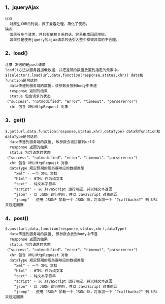 ### 1、jqueryAjax
    优点
      对原生XHR的封装，做了兼容处理，简化了使用。
    缺点
      如果有多个请求，并且有依赖关系的话，容易形成回调地狱。
      如果只是使用jquery的ajax请求的话引入整个框架非常的不合理。

### 2、load() 
    注意 发送的是post请求
    load()方法从服务器加载数据，并把返回的数据放置到指定的元素中。
    $(selector).load(url,data,function(response,status,xhr)) data和function是可选的
      data传递到服务端的数据，该参数会放到body中传递
      response 返回的结果
      status 包含请求的状态（"success"、"notmodified"、"error"、"timeout"、"parsererror"）
      xhr 包含 XMLHttpRequest 对象

### 3、get()
    $.get(url,data,function(response,status,xhr),dataType) data和function和dataType是可选的
      data传递到服务端的数据, 改参数会被拼接到url中
      response 返回的结果
      status 包含请求的状态（"success"、"notmodified"、"error"、"timeout"、"parsererror"）
      xhr 包含 XMLHttpRequest 对象
      dataType 规定预期的服务器响应的数据类型
        "xml" - 一个 XML 文档
        "html" - HTML 作为纯文本
        "text" - 纯文本字符串
        "script" - 以 JavaScript 运行响应，并以纯文本返回
        "json" - 以 JSON 运行响应，并以 JavaScript 对象返回
        "jsonp" - 使用 JSONP 加载一个 JSON 块，将添加一个 "?callback=?" 到 URL 来规定回调

### 4、post()
    $.post(url,data,function(response,status,xhr),dataType)
      data传递到服务端的数据, 该参数会放到body中传递
      response 返回的结果
      status 包含请求的状态（"success"、"notmodified"、"error"、"timeout"、"parsererror"）
      xhr 包含 XMLHttpRequest 对象
      dataType 规定预期的服务器响应的数据类型
        "xml" - 一个 XML 文档
        "html" - HTML 作为纯文本
        "text" - 纯文本字符串
        "script" - 以 JavaScript 运行响应，并以纯文本返回
        "json" - 以 JSON 运行响应，并以 JavaScript 对象返回
        "jsonp" - 使用 JSONP 加载一个 JSON 块，将添加一个 "?callback=?" 到 URL 来规定回调
